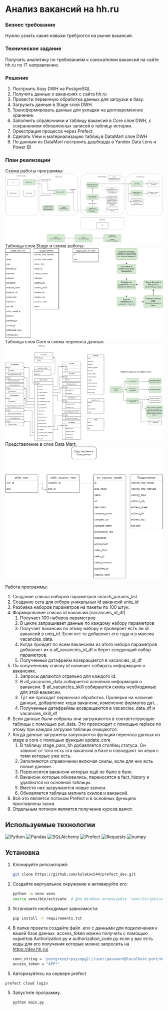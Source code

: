 # Анализ вакансий на hh.ru

### Бизнес требование
Нужно узнать какие навыки требуются на рынке вакансий.

### Техническое задание
Получить аналитику по требованиям к соискателям вакансий на сайте hh.ru по IT направлению.

### Решение
1. Построить базу DWH на PostgreSQL.
2. Получить данные о вакансиях с сайта hh.ru
3. Провести первичную обработка данных для загрузки в базу.
4. Загрузить данные в Stage слой DWH.
5. Трансформировать данные для укладки на долговременное хранение.
6. Заполнить справочники и таблицу вакансий в Core слое DWH, с сохранением обновленных записей в таблицу истории.
7. Оркестрация процесса через Prefect.
8. Сделать View и материализацию таблиц в DataMart слое DWH
9. По данным из DataMart построить дашборды в Yandex Data Lens и Power BI


### План реализации
Схема работы программы:
![Схема работы программы](flow_pars_hh_dir/file/DWH.png)
Таблицы слоя Stage и схема работы:
![Схема работы программы](flow_pars_hh_dir/file/stage.png)
Таблицы слоя Core и схема переноса данных:
![Схема работы программы](flow_pars_hh_dir/file/core.png)
Представление в слое Data Mart:
![Схема работы программы](flow_pars_hh_dir/file/data_mart.png)

Работа программы:
1. Создание списка наборов параметров search_params_list.
2. Создание сета для отбора уникальных id вакансий uniq_id
3. Разбивка наборов параметров на пакеты по 100 штук.
4. Формирование списка id вакансий.(vacancies_id_df)
   1. Получает 100 наборов параметров
   2. В цикле запрашивает данные по каждому набору параметров
   3. Получает вакансии по этому набору и проверяет есть ли id вакансий
   в uniq_id. Если нет то добавляет его туда и в массив vacancies_data.
   4. Когда пройдет по всем вакансиям из этого набора параметров добавляет их
   в all_vacancies_id_df и берет следующий набор параметров.
   5. Полученный датафрейм возвращается в vacancies_id_df
5.  По полученному списку id начинает собирать информацию о вакансиях.
      1. Запросы делаются отдельно для каждого id.
      2. В all_vacancies_data собирается основная информация о вакансии. 
      В all_vacancies_skill собираются скилы необходимые для этой вакансии.
    3. Тут же проходит первичная обработка. Проверки на наличие данных, добавление 
    хеша вакансии, изменение форматов дат...
    4. Полученные датафреймы возвращаются в vacancies_data_df и vacancies_skill_df
6. Если данные были собраны они загружаются в соответствующие таблицы с помощью put_data.
Это происходит с помощью replace по этому при каждой загрузке таблицы очищаются.
7. Когда данные загружены запускаются функции переноса данных из stage в core c
помощью функции update_core
   1. В таблицу stage_pars_hh добавляется столбец статуса. Он зависит от того есть 
   эта вакансия в базе и совпадают ли хеши с теми которые уже есть.
   2. Заполняются справочники включая скилы, если для них есть новые данные.
   3. Переносятся вакансии которых ещё не было в базе.
   4. Вакансии которые обновились, переносятся в fact_history и удаляются из основной таблицы.
   5. Вместо них загружаются новые записи.
   6. Обновляется таблица мапинга скилов и вакансий.
8. Всё это является потоком Prefect и в основных функциях проставлены таски.
9. Отдельным потоком является получение курсов валют.


## Используемые технологии

![Python](https://img.shields.io/badge/Python-3.12+-blue?logo=python)
![Pandas](https://img.shields.io/badge/Pandas-1.3.3+-yellow?logo=pandas)
![SQLAlchemy](https://img.shields.io/badge/SQLAlchemy-1.4.22+-orange?logo=python)
![Prefect](https://img.shields.io/badge/prefect-2.19.8+-green?logo=prefect)
![Requests](https://img.shields.io/badge/Requests-2.32.3+-green?logo=python)
![numpy](https://img.shields.io/badge/numpy-2.0.1+-green?logo=python)

## Установка

1. Клонируйте репозиторий:
   ```bash
   git clone https://github.com/kulakov544/prefect_dev.git 
   ```
2. Создайте виртуальное окружение и активируйте его:
   ```bash
   python -m venv venv
   source venv/bin/activate  # Для Windows используйте `venv\Scripts\activate`
   ```
3. Установите необходимые зависимости:
   ```bash
   pip install -r requirements.txt
   ```
4. В папке проекта создайте файл .env с данными для подключения к вашей базе данных.
access_token можно получить с помощью скриптов Authorization.py и authorization_code.py
если у вас есть коды для его получения которые можно запросить на https://dev.hh.ru/
   ```bash
   conn_string = 'postgresql+psycopg2://user:password@localhost:port/mydatabase'
   access_token = "APP*"
   ```
5. Авторизуйтесь на сервере prefect
```
prefect cloud login
```
5. Запустите программу.
   ```bash
   python main.py
   ```
